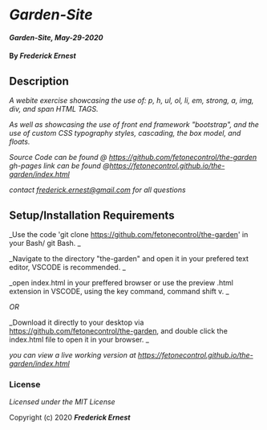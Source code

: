 # _Garden-Site_

#### _Garden-Site, May-29-2020_

#### By _**Frederick Ernest**_

## Description

_A webite exercise showcasing the use of:_
_p, h, ul, ol, li, em, strong, a, img, div, and span HTML TAGS._

_As well as showcasing the use of front end framework "bootstrap", and the use of custom CSS typography styles, cascading, the box model, and floats._

_Source Code can be found @ https://github.com/fetonecontrol/the-garden_
_gh-pages link can be found @https://fetonecontrol.github.io/the-garden/index.html_

_contact frederick.ernest@gmail.com for all questions_

## Setup/Installation Requirements

_Use the code 'git clone https://github.com/fetonecontrol/the-garden' in your Bash/ git Bash. _ 

_Navigate to the directory "the-garden" and open it in your prefered text editor, VSCODE is recommended. _

_open index.html in your preffered browser or use the preview .html extension in VSCODE, using the key command, command shift v. _

_OR_

_Download it directly to your desktop via https://github.com/fetonecontrol/the-garden, and double click the index.html file to open it in your browser. _

_you can view a live working version at https://fetonecontrol.github.io/the-garden/index.html_
### License

*Licensed under the MIT License*

Copyright (c) 2020 **_Frederick Ernest_**